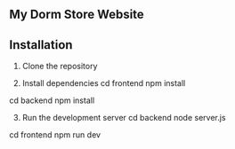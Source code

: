 ## My Dorm Store Website 


## Installation

1. Clone the repository

2. Install dependencies
cd frontend
npm install

cd backend
npm install

3. Run the development server
cd backend
node server.js

cd frontend
npm run dev






